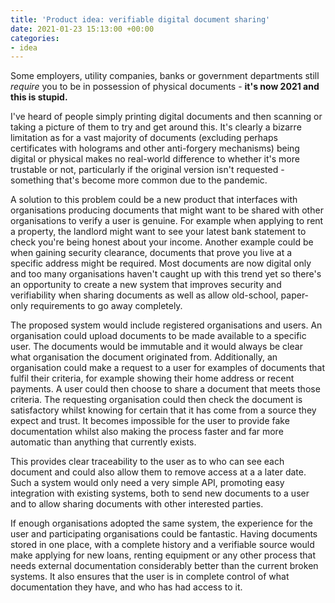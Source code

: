 ```yaml
---
title: 'Product idea: verifiable digital document sharing'
date: 2021-01-23 15:13:00 +00:00
categories:
- idea
---
```


Some employers, utility companies, banks or government departments still *require* you to be in possession of physical documents - __it's now 2021 and this is stupid.__

I've heard of people simply printing digital documents and then scanning or taking a picture of them to try and get around this. It's clearly a bizarre limitation as for a vast majority of documents (excluding perhaps certificates with holograms and other anti-forgery mechanisms) being digital or physical makes no real-world difference to whether it's more trustable or not, particularly if the original version isn't requested - something that's become more common due to the pandemic.

A solution to this problem could be a new product that interfaces with organisations producing documents that might want to be shared with other organisations to verify a user is genuine. For example when applying to rent a property, the landlord might want to see your latest bank statement to check you're being honest about your income. Another example could be when gaining security clearance, documents that prove you live at a specific address might be required. Most documents are now digital only and too many organisations haven't caught up with this trend yet so there's an opportunity to create a new system that improves security and verifiability when sharing documents as well as allow old-school, paper-only requirements to go away completely.

The proposed system would include registered organisations and users. An organisation could upload documents to be made available to a specific user. The documents would be immutable and it would always be clear what organisation the document originated from. Additionally, an organisation could make a request to a user for examples of documents that fulfil their criteria, for example showing their home address or recent payments. A user could then choose to share a document that meets those criteria. The requesting organisation could then check the document is satisfactory whilst knowing for certain that it has come from a source they expect and trust. It becomes impossible for the user to provide fake documentation whilst also making the process faster and far more automatic than anything that currently exists.

This provides clear traceability to the user as to who can see each document and could also allow them to remove access at a a later date. Such a system would only need a very simple API, promoting easy integration with existing systems, both to send new documents to a user and to allow sharing documents with other interested parties.

If enough organisations adopted the same system, the experience for the user and participating organisations could be fantastic. Having documents stored in one place, with a complete history and a verifiable source would make applying for new loans, renting equipment or any other process that needs external documentation considerably better than the current broken systems. It also ensures that the user is in complete control of what documentation they have, and who has had access to it.